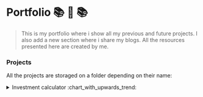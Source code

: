 # Portfolio  :books:  :open_file_folder: :books:

> This is my portfolio where i show all my previous and future projects. I also add a new section where i share my blogs. All the resources presented here are created by me. 

### Projects 

 All the projects are storaged on a folder depending on their name:

<details>
	<summary>Investment calculator :chart_with_upwards_trend:</summary>

<details>
	<summary>What it does</summary>
<p>
 This is a front-end exmaple of my work, working with CSS, HTML and intermediate JavaScript. In this project you can explore fintech-apps for invest on mexico. The page also shows how much you networth it will be if you keep re-investing in order to create compound interest.
 </p>
</details>

<details>
<summary>Challenges from the project</summary>

 Creating the UI from scratch very interesting. The main challenge was creating a great user-experience, due this app was created for users that didn't know anything related with investment. I didn't use any CSS framework, the HTML and CSS where hard-coded.

</details>

<details>
 <summary>Resources</summary>

 All the charts are powered for the [Google Charts API](https://developers.google.com/chart). That are regenerated each time that the user moves a slicer. 

</details>

</details>
